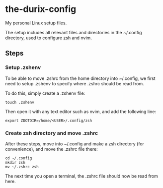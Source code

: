 # the-durix-config

My personal Linux setup files.

The setup includes all relevant files and directories in the ~/.config directory, used to configure zsh and nvim.

## Steps

### Setup .zshenv

To be able to move .zshrc from the home directory into ~/.config, we first need to setup .zshenv to specify where .zshrc should be read from.

To do this, simply create a .zshenv file:

`touch .zshenv`

Then open it with any text editor such as nvim, and add the following line:

`export ZDOTDIR=/home/<USER>/.config/zsh`

### Create zsh directory and move .zshrc

After these steps, move into ~/.config and make a zsh directory (for convenience), and move the .zshrc file there:

```
cd ~/.config
mkdir zsh
mv ~/.zshrc zsh
```

The next time you open a terminal, the .zshrc file should now be read from here.
